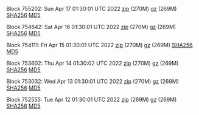 Block 755202: Sun Apr 17 01:30:01 UTC 2022 [zip](https://files.01coin.io/mainnet/2022-04-17/bootstrap.dat.zip) (270M) [gz](https://files.01coin.io/mainnet/2022-04-17/bootstrap.dat.tar.gz) (269M) [SHA256](https://files.01coin.io/mainnet/2022-04-17/sha256.txt) [MD5](https://files.01coin.io/mainnet/2022-04-17/md5.txt)

Block 754642: Sat Apr 16 01:30:01 UTC 2022 [zip](https://files.01coin.io/mainnet/2022-04-16/bootstrap.dat.zip) (270M) [gz](https://files.01coin.io/mainnet/2022-04-16/bootstrap.dat.tar.gz) (269M) [SHA256](https://files.01coin.io/mainnet/2022-04-16/sha256.txt) [MD5](https://files.01coin.io/mainnet/2022-04-16/md5.txt)

Block 754111: Fri Apr 15 01:30:01 UTC 2022 [zip](https://files.01coin.io/mainnet/2022-04-15/bootstrap.dat.zip) (270M) [gz](https://files.01coin.io/mainnet/2022-04-15/bootstrap.dat.tar.gz) (269M) [SHA256](https://files.01coin.io/mainnet/2022-04-15/sha256.txt) [MD5](https://files.01coin.io/mainnet/2022-04-15/md5.txt)

Block 753602: Thu Apr 14 01:30:02 UTC 2022 [zip](https://files.01coin.io/mainnet/2022-04-14/bootstrap.dat.zip) (270M) [gz](https://files.01coin.io/mainnet/2022-04-14/bootstrap.dat.tar.gz) (269M) [SHA256](https://files.01coin.io/mainnet/2022-04-14/sha256.txt) [MD5](https://files.01coin.io/mainnet/2022-04-14/md5.txt)

Block 753032: Wed Apr 13 01:30:01 UTC 2022 [zip](https://files.01coin.io/mainnet/2022-04-13/bootstrap.dat.zip) (270M) [gz](https://files.01coin.io/mainnet/2022-04-13/bootstrap.dat.tar.gz) (269M) [SHA256](https://files.01coin.io/mainnet/2022-04-13/sha256.txt) [MD5](https://files.01coin.io/mainnet/2022-04-13/md5.txt)

Block 752555: Tue Apr 12 01:30:01 UTC 2022 [zip](https://files.01coin.io/mainnet/2022-04-12/bootstrap.dat.zip) (269M) [gz](https://files.01coin.io/mainnet/2022-04-12/bootstrap.dat.tar.gz) (269M) [SHA256](https://files.01coin.io/mainnet/2022-04-12/sha256.txt) [MD5](https://files.01coin.io/mainnet/2022-04-12/md5.txt)

